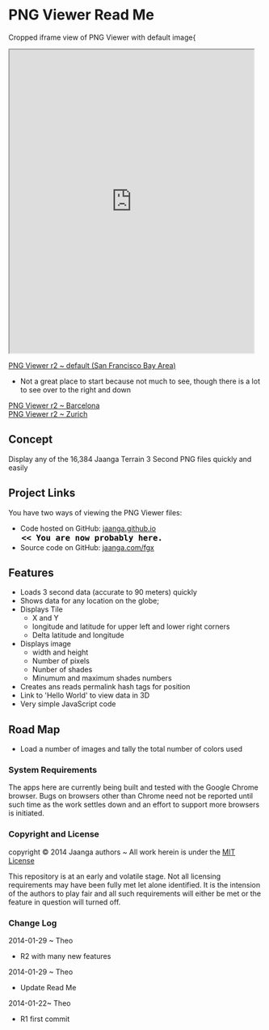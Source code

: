 PNG Viewer Read Me
==================

Cropped iframe view of PNG Viewer with default image{
<iframe src=http://jaanga.github.io/terrain-viewer/png-viewer/r2/png-viewer.html width=96% height=600px >
visible here: http://jaanga.github.io/terrain-viewer/png-viewer/ </iframe>

[PNG Viewer r2 ~ default (San Francisco Bay Area)]( http://jaanga.github.io/terrain-viewer/png-viewer/r2/png-viewer.html )   
- Not a great place to start because not much to see, though there is a lot to see over to the right and down  

[PNG Viewer r2 ~ Barcelona]( http://jaanga.github.io/terrain-viewer/png-viewer/r2/png-viewer.html#64#47 )  
[PNG Viewer r2 ~ Zurich]( http://jaanga.github.io/terrain-viewer/png-viewer/r2/png-viewer.html#67#44 )  

## Concept

Display any of the 16,384 Jaanga Terrain 3 Second PNG files quickly and easily

## Project Links

You have two ways of viewing the PNG Viewer files:

* Code hosted on GitHub: [jaanga.github.io]( http://jaanga.github.io/terrain-viewer/png-viewer/ "view the files as apps." ) <input value="<< You are now probably here." size=28 style="font:bold 12pt monospace;border-width:0;" >  
* Source code on GitHub: [jaanga.com/fgx]( https://github.com/jaanga/terrain-viewer/tree/gh-pages/png-viewer/ "View the files as source code." ) <scan style=display:none ><< You are now probably here.</scan>


## Features

- Loads 3 second data (accurate to 90 meters) quickly
- Shows data for any location on the globe;
- Displays Tile 
	- X and Y
	- longitude and latitude for upper left and lower right corners
	- Delta latitude and longitude
- Displays image
	- width and height
	- Number of pixels
	- Nunber of shades
	- Minumum and maximum shades numbers
- Creates ans reads permalink hash tags for position
- Link to 'Hello World' to view data in 3D
- Very simple JavaScript code

## Road Map

* Load a number of images and tally the total number of colors used

### System Requirements

The apps here are currently being built and tested with the Google Chrome browser. 
Bugs on browsers other than Chrome need not be reported until such time as the work settles down and an effort to support more browsers is initiated.


### Copyright and License
copyright &copy; 2014 Jaanga authors ~ All work herein is under the [MIT License](http://jaanga.github.io/libs/jaanga-copyright-and-mit-license.md)

This repository is at an early and volatile stage. Not all licensing requirements may have been fully met let alone identified. It is the intension of the authors to play fair and all such requirements will either be met or the feature in question will turned off.

### Change Log

2014-01-29 ~ Theo

* R2 with many new features


2014-01-29 ~ Theo

* Update Read Me


2014-01-22~ Theo

* R1 first commit